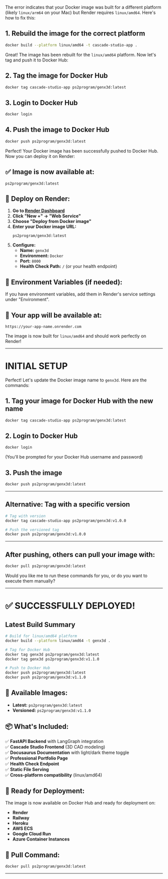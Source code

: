 The error indicates that your Docker image was built for a different platform (likely `linux/arm64` on your Mac) but Render requires `linux/amd64`. Here's how to fix this:

## **1. Rebuild the image for the correct platform**

```bash
docker build --platform linux/amd64 -t cascade-studio-app .
```
Great! The image has been rebuilt for the `linux/amd64` platform. Now let's tag and push it to Docker Hub:

## **2. Tag the image for Docker Hub**

```bash
docker tag cascade-studio-app ps2program/genx3d:latest
```
## **3. Login to Docker Hub**

```bash
docker login
```
## **4. Push the image to Docker Hub**

```bash
docker push ps2program/genx3d:latest
```
Perfect! Your Docker image has been successfully pushed to Docker Hub. Now you can deploy it on Render:

## **✅ Image is now available at:**
```
ps2program/genx3d:latest
```

## **🚀 Deploy on Render:**

1. **Go to [Render Dashboard](https://dashboard.render.com/)**
2. **Click "New +" → "Web Service"**
3. **Choose "Deploy from Docker image"**
4. **Enter your Docker image URL:**
   ```
   ps2program/genx3d:latest
   ```
5. **Configure:**
   - **Name:** `genx3d`
   - **Environment:** `Docker`
   - **Port:** `8000`
   - **Health Check Path:** `/` (or your health endpoint)

## **🔧 Environment Variables (if needed):**
If you have environment variables, add them in Render's service settings under "Environment".

## **📱 Your app will be available at:**
```
https://your-app-name.onrender.com
```

The image is now built for `linux/amd64` and should work perfectly on Render!





---


# INITIAL SETUP

Perfect! Let's update the Docker image name to `genx3d`. Here are the commands:

## **1. Tag your image for Docker Hub with the new name**

```sh
docker tag cascade-studio-app ps2program/genx3d:latest
```

## **2. Login to Docker Hub**

```sh
docker login
```
(You'll be prompted for your Docker Hub username and password)

## **3. Push the image**

```sh
docker push ps2program/genx3d:latest
```

---

## **Alternative: Tag with a specific version**

```sh
# Tag with version
docker tag cascade-studio-app ps2program/genx3d:v1.0.0

# Push the versioned tag
docker push ps2program/genx3d:v1.0.0
```

---

## **After pushing, others can pull your image with:**

```sh
docker pull ps2program/genx3d:latest
```

Would you like me to run these commands for you, or do you want to execute them manually?





---

# ✅ SUCCESSFULLY DEPLOYED!

## **Latest Build Summary**

```bash
# Build for linux/amd64 platform
docker build --platform linux/amd64 -t genx3d .

# Tag for Docker Hub
docker tag genx3d ps2program/genx3d:latest
docker tag genx3d ps2program/genx3d:v1.1.0

# Push to Docker Hub
docker push ps2program/genx3d:latest
docker push ps2program/genx3d:v1.1.0
```

## **🎉 Available Images:**

- **Latest:** `ps2program/genx3d:latest`
- **Versioned:** `ps2program/genx3d:v1.1.0`

## **📦 What's Included:**

✅ **FastAPI Backend** with LangGraph integration  
✅ **Cascade Studio Frontend** (3D CAD modeling)  
✅ **Docusaurus Documentation** with light/dark theme toggle  
✅ **Professional Portfolio Page**  
✅ **Health Check Endpoint**  
✅ **Static File Serving**  
✅ **Cross-platform compatibility** (linux/amd64)

## **🚀 Ready for Deployment:**

The image is now available on Docker Hub and ready for deployment on:
- **Render**
- **Railway**
- **Heroku**
- **AWS ECS**
- **Google Cloud Run**
- **Azure Container Instances**

## **🔗 Pull Command:**

```bash
docker pull ps2program/genx3d:latest
```






---
